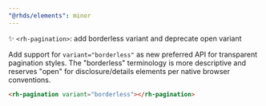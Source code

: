 ```yaml
---
"@rhds/elements": minor
---
```


✨ `<rh-pagination>`: add borderless variant and deprecate open variant

Add support for `variant="borderless"` as new preferred API for transparent pagination styles. The "borderless" terminology is more descriptive and reserves "open" for disclosure/details elements per native browser conventions.

```html
<rh-pagination variant="borderless"></rh-pagination>
```